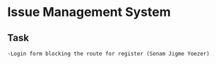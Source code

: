 # Issue Management System

## Task
    -Login form blocking the route for register (Sonam Jigme Yoezer)